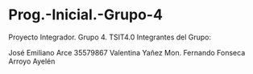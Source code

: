 # Prog.-Inicial.-Grupo-4
Proyecto Integrador. Grupo 4. TSIT4.0 
Integrantes del Grupo:

José Emiliano Arce 35579867
Valentina Yañez Mon.
Fernando Fonseca
Arroyo Ayelén
                

